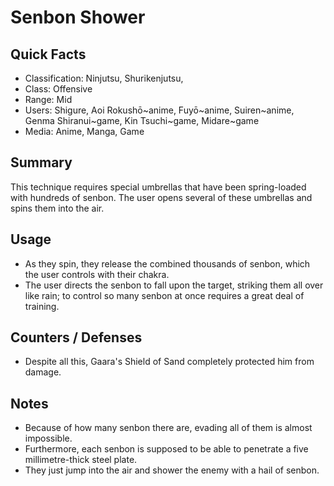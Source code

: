 # Senbon Shower

## Quick Facts
- Classification: Ninjutsu, Shurikenjutsu,
- Class: Offensive
- Range: Mid
- Users: Shigure, Aoi Rokushō~anime, Fuyō~anime, Suiren~anime, Genma Shiranui~game, Kin Tsuchi~game, Midare~game
- Media: Anime, Manga, Game

## Summary
This technique requires special umbrellas that have been spring-loaded with hundreds of senbon. The user opens several of these umbrellas and spins them into the air.

## Usage
- As they spin, they release the combined thousands of senbon, which the user controls with their chakra.
- The user directs the senbon to fall upon the target, striking them all over like rain; to control so many senbon at once requires a great deal of training.

## Counters / Defenses
- Despite all this, Gaara's Shield of Sand completely protected him from damage.

## Notes
- Because of how many senbon there are, evading all of them is almost impossible.
- Furthermore, each senbon is supposed to be able to penetrate a five millimetre-thick steel plate.
- They just jump into the air and shower the enemy with a hail of senbon.
